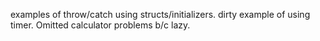examples of throw/catch using structs/initializers.
dirty example of using timer.
Omitted calculator problems b/c lazy.